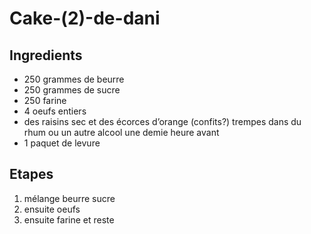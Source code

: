 # Cake-\(2\)-de-dani

## Ingredients

* 250 grammes de beurre
* 250 grammes de sucre
* 250 farine
* 4 oeufs entiers
* des raisins sec et des écorces d’orange \(confits?\) trempes dans du rhum ou un autre alcool une demie heure avant
* 1 paquet de levure

## Etapes

1. mélange beurre sucre
2. ensuite oeufs
3. ensuite farine et reste 

